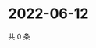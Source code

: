 # 2022-06-12

共 0 条

<!-- BEGIN WEIBO -->
<!-- 最后更新时间 Sun Jun 12 2022 17:00:47 GMT+0800 (China Standard Time) -->

<!-- END WEIBO -->
